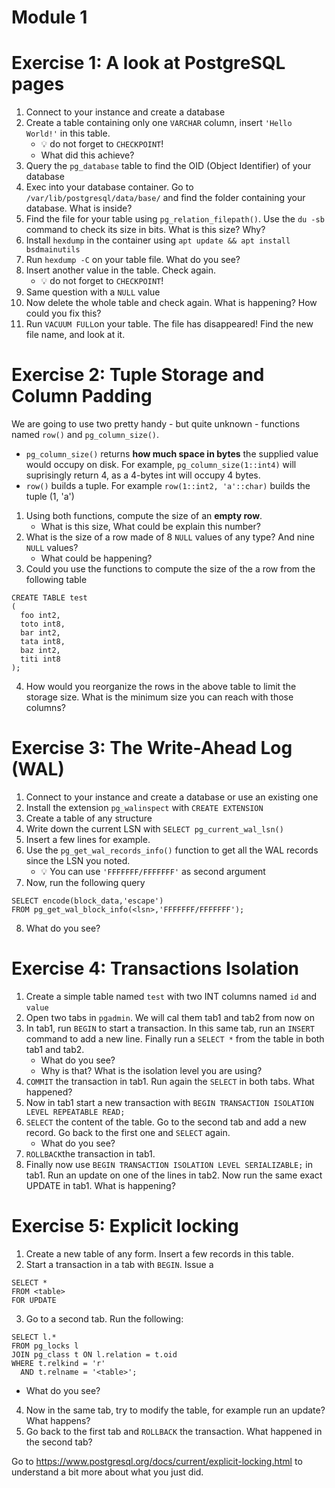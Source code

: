 # Module 1

# Exercise 1: A look at PostgreSQL pages

1. Connect to your instance and create a database
2. Create a table containing only one `VARCHAR` column, insert `'Hello World!'` in this table.
    - 💡 do not forget to `CHECKPOINT`!
    - What did this achieve?
3. Query the `pg_database` table to find the OID (Object Identifier) of your database
4. Exec into your database container. Go to `/var/lib/postgresql/data/base/` and find the folder containing your database. What is inside?
5. Find the file for your table using `pg_relation_filepath()`. Use the `du -sb` command to check its size in bits. What is this size? Why?
6. Install `hexdump` in the container using `apt update && apt install bsdmainutils`
7. Run `hexdump -C` on your table file. What do you see?
8. Insert another value in the table. Check again.
    - 💡 do not forget to `CHECKPOINT`!
9. Same question with a `NULL` value
10. Now delete the whole table and check again. What is happening? How could you fix this?
11. Run `VACUUM FULL`on your table. The file has disappeared! Find the new file name, and look at it.

# Exercise 2: Tuple Storage and Column Padding

We are going to use two pretty handy - but quite unknown - functions named `row()` and `pg_column_size()`.
- `pg_column_size()` returns **how much space in bytes** the supplied value would occupy on disk. For example, `pg_column_size(1::int4)` will suprisingly return 4, as a 4-bytes int will occupy 4 bytes.
- `row()` builds a tuple. For example `row(1::int2, 'a'::char)` builds the tuple (1, 'a')

1. Using both functions, compute the size of an **empty row**. 
    - What is this size, What could be explain this number?
2. What is the size of a row made of 8 `NULL` values of any type? And nine `NULL` values?
    - What could be happening?
3. Could you use the functions to compute the size of the a row from the following table

```
CREATE TABLE test
(
  foo int2,
  toto int8,
  bar int2, 
  tata int8,
  baz int2, 
  titi int8
);
```

4. How would you reorganize the rows in the above table to limit the storage size. What is the minimum size you can reach with those columns?

# Exercise 3: The Write-Ahead Log (WAL)

1. Connect to your instance and create a database or use an existing one
2. Install the extension `pg_walinspect` with `CREATE EXTENSION`
3. Create a table of any structure
4. Write down the current LSN with `SELECT pg_current_wal_lsn()`
5. Insert a few lines for example.
6. Use the `pg_get_wal_records_info()` function to get all the WAL records since the LSN you noted.
    - 💡 You can use `'FFFFFFF/FFFFFFF'` as second argument
7. Now, run the following query
```  
SELECT encode(block_data,'escape') 
FROM pg_get_wal_block_info(<lsn>,'FFFFFFF/FFFFFFF');
```
8. What do you see?


# Exercise 4: Transactions Isolation
1. Create a simple table named `test` with two INT columns named `id` and `value`
2. Open two tabs in `pgadmin`. We will cal them tab1 and tab2 from now on
3. In tab1, run `BEGIN` to start a transaction. In this same tab, run an `INSERT` command to add a new line. Finally run a `SELECT *` from the table in both tab1 and tab2. 
    - What do you see?
    - Why is that? What is the isolation level you are using?
4. `COMMIT` the transaction in tab1. Run again the `SELECT` in both tabs. What happened?
5. Now in tab1 start a new transaction with `BEGIN TRANSACTION ISOLATION LEVEL REPEATABLE READ;`
6. `SELECT` the content of the table. Go to the second tab and add a new record. Go back to the first one and `SELECT` again. 
    - What do you see?
7. `ROLLBACK`the transaction in tab1.
8. Finally now use `BEGIN TRANSACTION ISOLATION LEVEL SERIALIZABLE;` in tab1. Run an update on one of the lines in tab2. Now run the same exact UPDATE in tab1. What is happening?

# Exercise 5: Explicit locking
1. Create a new table of any form. Insert a few records in this table.
2. Start a transaction in a tab with `BEGIN`. Issue a 
```
SELECT *
FROM <table>
FOR UPDATE
```
3. Go to a second tab. Run the following:
```
SELECT l.*
FROM pg_locks l
JOIN pg_class t ON l.relation = t.oid
WHERE t.relkind = 'r'
  AND t.relname = '<table>';
```
  - What do you see? 
4. Now in the same tab, try to modify the table, for example run an update? What happens?
5. Go back to the first tab and `ROLLBACK` the transaction. What happened in the second tab?

Go to https://www.postgresql.org/docs/current/explicit-locking.html to understand a bit more about what you just did.